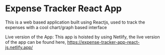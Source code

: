 # Expense Tracker React App

This is a web based application built using Reactjs, used to track the expenses with a cool chart/graph based interface

Live version of the App: This app is hoisted by using Netlify, the live version of the app can be found here,
https://expense-tracker-app-react-js.netlify.app/
